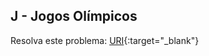 
## J - Jogos Olímpicos

Resolva este problema:
[URI][uri-2244]{:target="_blank"}



[uri-2244]:     https://www.urionlinejudge.com.br/judge/pt/problems/view/2244
